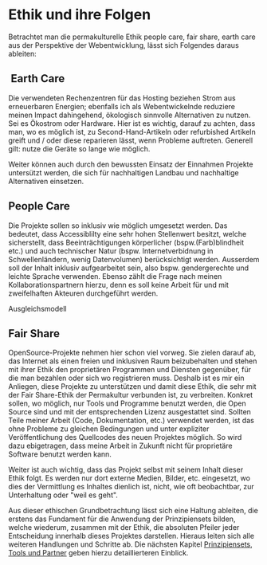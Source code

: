 # Ethik und ihre Folgen

Betrachtet man die permakulturelle Ethik people care, fair share, earth care aus der Perspektive der Webentwicklung, lässt sich Folgendes daraus ableiten:

##  Earth Care

Die verwendeten Rechenzentren für das Hosting beziehen Strom aus erneuerbaren Energien; ebenfalls ich als Webentwickelnde reduziere meinen Impact dahingehend, ökologisch sinnvolle Alternativen zu nutzen. Sei es Ökostrom oder Hardware. Hier ist es wichtig, darauf zu achten, dass man, wo es möglich ist, zu Second-Hand-Artikeln oder refurbished Artikeln greift und / oder diese reparieren lässt, wenn Probleme auftreten. Generell gilt: nutze die Geräte so lange wie möglich.

Weiter können auch durch den bewussten Einsatz der Einnahmen Projekte untersützt werden, die sich für nachhaltigen Landbau und nachhaltige Alternativen einsetzen.

## People Care

Die Projekte sollen so inklusiv wie möglich umgesetzt werden. Das bedeutet, dass Accessiblilty eine sehr hohen Stellenwert besitzt, welche sicherstellt, dass Beeinträchtigungen körperlicher (bspw.(Farb)blindheit etc.) und auch technischer Natur (bspw. Internetverbidnung in Schwellenländern, wenig Datenvolumen) berücksichtigt werden. Ausserdem soll der Inhalt inklusiv aufgearbeitet sein, also bspw. gendergerechte und leichte Sprache verwenden. Ebenso zählt die Frage nach meinen Kollaborationspartnern hierzu, denn es soll keine Arbeit für und mit zweifelhaften Akteuren durchgeführt werden.

Ausgleichsmodell

## Fair Share

OpenSource-Projekte nehmen hier schon viel vorweg. Sie zielen darauf ab, das Internet als einen freien und inklusiven Raum beizubehalten und stehen mit ihrer Ethik den proprietären Programmen und Diensten gegenüber, für die man bezahlen oder sich wo registrieren muss. Deshalb ist es mir ein Anliegen, diese Projekte zu unterstützen und damit diese Ethik, die sehr mit der Fair Share-Ethik der Permakultur verbunden ist, zu verbreiten. Konkret sollen, wo möglich, nur Tools und Programme benutzt werden, die Open Source sind und mit der entsprechenden Lizenz ausgestattet sind. Sollten Teile meiner Arbeit (Code, Dokumentation, etc.) verwendet werden, ist das ohne Probleme zu gleichen Bedingungen und unter expliziter Veröffentlichung des Quellcodes des neuen Projektes möglich. So wird dazu ebigetragen, dass meine Arbeit in Zukunft nicht für proprietäre Software benutzt werden kann.

Weiter ist auch wichtig, dass das Projekt selbst mit seinem Inhalt dieser Ethik folgt. Es werden nur dort externe Medien, Bilder, etc. eingesetzt, wo dies der Vermittlung es Inhaltes dienlich ist, nicht, wie oft beobachtbar, zur Unterhaltung oder "weil es geht".

Aus dieser ethischen Grundbetrachtung lässt sich eine Haltung ableiten, die erstens das Fundament für die Anwendung der Prinzipiensets bilden, welche wiederum, zusammen mit der Ethik, die absoluten Pfeiler jeder Entscheidung innerhalb dieses Projektes darstellen. Hieraus leiten sich alle weiteren Handlungen und Schritte ab. Die nächsten Kapitel [Prinzipiensets](../../process/design/principle-sets.md), [Tools und Partner](../../process/design/tools-partner.md) geben hierzu detaillierteren Einblick.
